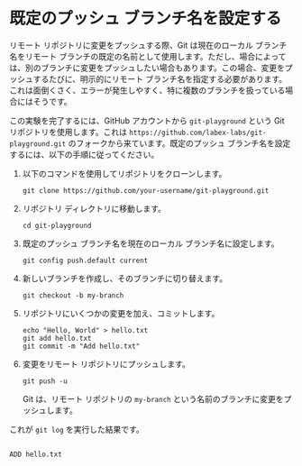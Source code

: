 # 既定のプッシュ ブランチ名を設定する

リモート リポジトリに変更をプッシュする際、Git は現在のローカル ブランチ名をリモート ブランチの既定の名前として使用します。ただし、場合によっては、別のブランチに変更をプッシュしたい場合もあります。この場合、変更をプッシュするたびに、明示的にリモート ブランチ名を指定する必要があります。これは面倒くさく、エラーが発生しやすく、特に複数のブランチを扱っている場合にはそうです。

この実験を完了するには、GitHub アカウントから `git-playground` という Git リポジトリを使用します。これは `https://github.com/labex-labs/git-playground.git` のフォークから来ています。既定のプッシュ ブランチ名を設定するには、以下の手順に従ってください。

1. 以下のコマンドを使用してリポジトリをクローンします。
   ```
   git clone https://github.com/your-username/git-playground.git
   ```
2. リポジトリ ディレクトリに移動します。
   ```
   cd git-playground
   ```
3. 既定のプッシュ ブランチ名を現在のローカル ブランチ名に設定します。
   ```
   git config push.default current
   ```
4. 新しいブランチを作成し、そのブランチに切り替えます。
   ```
   git checkout -b my-branch
   ```
5. リポジトリにいくつかの変更を加え、コミットします。
   ```
   echo "Hello, World" > hello.txt
   git add hello.txt
   git commit -m "Add hello.txt"
   ```
6. 変更をリモート リポジトリにプッシュします。
   ```
   git push -u
   ```
   Git は、リモート リポジトリの `my-branch` という名前のブランチに変更をプッシュします。

これが `git log` を実行した結果です。

```shell

ADD hello.txt
```
